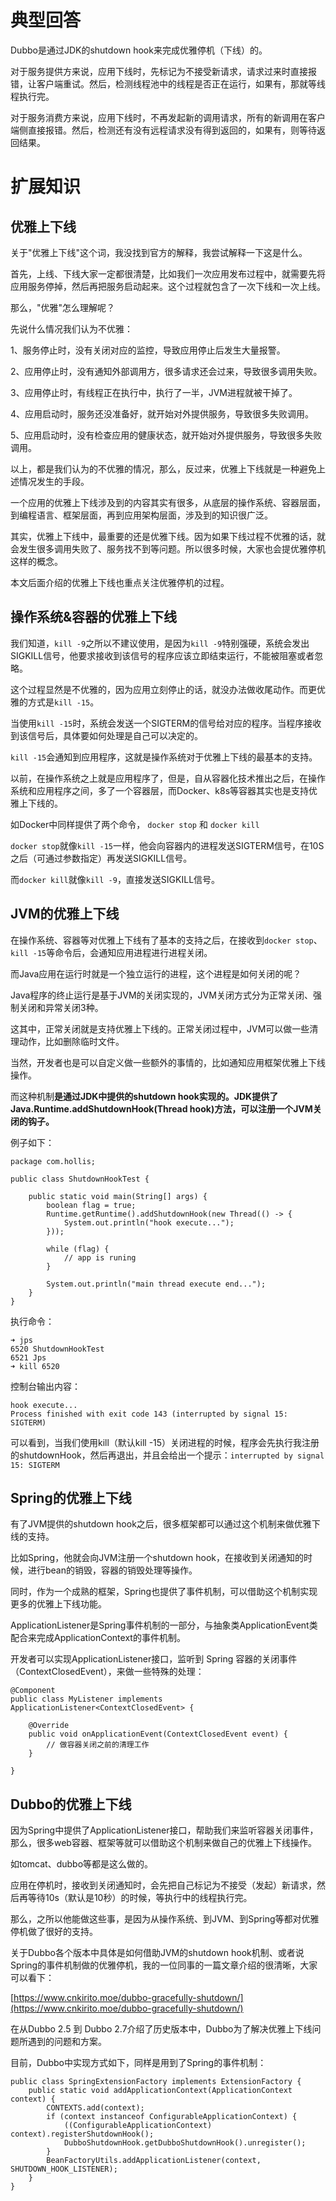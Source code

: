 # 典型回答

Dubbo是通过JDK的shutdown hook来完成优雅停机（下线）的。

对于服务提供方来说，应用下线时，先标记为不接受新请求，请求过来时直接报错，让客户端重试。然后，检测线程池中的线程是否正在运行，如果有，那就等线程执行完。

对于服务消费方来说，应用下线时，不再发起新的调用请求，所有的新调用在客户端侧直接报错。然后，检测还有没有远程请求没有得到返回的，如果有，则等待返回结果。

# 扩展知识
## 
## 优雅上下线

关于"优雅上下线"这个词，我没找到官方的解释，我尝试解释一下这是什么。

首先，上线、下线大家一定都很清楚，比如我们一次应用发布过程中，就需要先将应用服务停掉，然后再把服务启动起来。这个过程就包含了一次下线和一次上线。

那么，"优雅"怎么理解呢？

先说什么情况我们认为不优雅：

1、服务停止时，没有关闭对应的监控，导致应用停止后发生大量报警。

2、应用停止时，没有通知外部调用方，很多请求还会过来，导致很多调用失败。

3、应用停止时，有线程正在执行中，执行了一半，JVM进程就被干掉了。

4、应用启动时，服务还没准备好，就开始对外提供服务，导致很多失败调用。

5、应用启动时，没有检查应用的健康状态，就开始对外提供服务，导致很多失败调用。

以上，都是我们认为的不优雅的情况，那么，反过来，优雅上下线就是一种避免上述情况发生的手段。

一个应用的优雅上下线涉及到的内容其实有很多，从底层的操作系统、容器层面，到编程语言、框架层面，再到应用架构层面，涉及到的知识很广泛。

其实，优雅上下线中，最重要的还是优雅下线。因为如果下线过程不优雅的话，就会发生很多调用失败了、服务找不到等问题。所以很多时候，大家也会提优雅停机这样的概念。

本文后面介绍的优雅上下线也重点关注优雅停机的过程。

## 操作系统&容器的优雅上下线

我们知道，`kill -9`之所以不建议使用，是因为`kill -9`特别强硬，系统会发出SIGKILL信号，他要求接收到该信号的程序应该立即结束运行，不能被阻塞或者忽略。

这个过程显然是不优雅的，因为应用立刻停止的话，就没办法做收尾动作。而更优雅的方式是`kill -15`。

当使用`kill -15`时，系统会发送一个SIGTERM的信号给对应的程序。当程序接收到该信号后，具体要如何处理是自己可以决定的。

`kill -15`会通知到应用程序，这就是操作系统对于优雅上下线的最基本的支持。

以前，在操作系统之上就是应用程序了，但是，自从容器化技术推出之后，在操作系统和应用程序之间，多了一个容器层，而Docker、k8s等容器其实也是支持优雅上下线的。

如Docker中同样提供了两个命令， `docker stop` 和 `docker kill`

`docker stop`就像`kill -15`一样，他会向容器内的进程发送SIGTERM信号，在10S之后（可通过参数指定）再发送SIGKILL信号。

而`docker kill`就像`kill -9`，直接发送SIGKILL信号。

## JVM的优雅上下线

在操作系统、容器等对优雅上下线有了基本的支持之后，在接收到`docker stop`、`kill -15`等命令后，会通知应用进程进行进程关闭。

而Java应用在运行时就是一个独立运行的进程，这个进程是如何关闭的呢？

Java程序的终止运行是基于JVM的关闭实现的，JVM关闭方式分为正常关闭、强制关闭和异常关闭3种。

这其中，正常关闭就是支持优雅上下线的。正常关闭过程中，JVM可以做一些清理动作，比如删除临时文件。

当然，开发者也是可以自定义做一些额外的事情的，比如通知应用框架优雅上下线操作。

而这种机制**是通过JDK中提供的shutdown hook实现的。JDK提供了Java.Runtime.addShutdownHook(Thread hook)方法，可以注册一个JVM关闭的钩子。**

例子如下：

```
package com.hollis;

public class ShutdownHookTest {

    public static void main(String[] args) {
        boolean flag = true;
        Runtime.getRuntime().addShutdownHook(new Thread(() -> {
            System.out.println("hook execute...");
        }));

        while (flag) {
            // app is runing
        }

        System.out.println("main thread execute end...");
    }
}
```

执行命令：

```
➜ jps
6520 ShutdownHookTest
6521 Jps
➜ kill 6520
```

控制台输出内容：

```
hook execute...
Process finished with exit code 143 (interrupted by signal 15: SIGTERM)
```

可以看到，当我们使用kill（默认kill -15）关闭进程的时候，程序会先执行我注册的shutdownHook，然后再退出，并且会给出一个提示：`interrupted by signal 15: SIGTERM`

## Spring的优雅上下线

有了JVM提供的shutdown hook之后，很多框架都可以通过这个机制来做优雅下线的支持。

比如Spring，他就会向JVM注册一个shutdown hook，在接收到关闭通知的时候，进行bean的销毁，容器的销毁处理等操作。

同时，作为一个成熟的框架，Spring也提供了事件机制，可以借助这个机制实现更多的优雅上下线功能。

ApplicationListener是Spring事件机制的一部分，与抽象类ApplicationEvent类配合来完成ApplicationContext的事件机制。

开发者可以实现ApplicationListener接口，监听到 Spring 容器的关闭事件（ContextClosedEvent），来做一些特殊的处理：

```
@Component
public class MyListener implements ApplicationListener<ContextClosedEvent> {

    @Override
    public void onApplicationEvent(ContextClosedEvent event) {
        // 做容器关闭之前的清理工作
    }

}
```

## Dubbo的优雅上下线

因为Spring中提供了ApplicationListener接口，帮助我们来监听容器关闭事件，那么，很多web容器、框架等就可以借助这个机制来做自己的优雅上下线操作。

如tomcat、dubbo等都是这么做的。

应用在停机时，接收到关闭通知时，会先把自己标记为不接受（发起）新请求，然后再等待10s（默认是10秒）的时候，等执行中的线程执行完。

那么，之所以他能做这些事，是因为从操作系统、到JVM、到Spring等都对优雅停机做了很好的支持。

关于Dubbo各个版本中具体是如何借助JVM的shutdown hook机制、或者说Spring的事件机制做的优雅停机，我的一位同事的一篇文章介绍的很清晰，大家可以看下：

[https://www.cnkirito.moe/dubbo-gracefully-shutdown/](https://www.cnkirito.moe/dubbo-gracefully-shutdown/)

在从Dubbo 2.5 到 Dubbo 2.7介绍了历史版本中，Dubbo为了解决优雅上下线问题所遇到的问题和方案。

目前，Dubbo中实现方式如下，同样是用到了Spring的事件机制：

```
public class SpringExtensionFactory implements ExtensionFactory {
    public static void addApplicationContext(ApplicationContext context) {
        CONTEXTS.add(context);
        if (context instanceof ConfigurableApplicationContext) {
            ((ConfigurableApplicationContext) context).registerShutdownHook();
            DubboShutdownHook.getDubboShutdownHook().unregister();
        }
        BeanFactoryUtils.addApplicationListener(context, SHUTDOWN_HOOK_LISTENER);
    }
}
```

